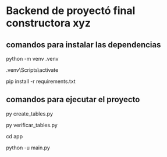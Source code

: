 # Backend de proyectó final constructora xyz

## comandos para instalar las dependencias

python -m venv .venv

.venv\Scripts\activate

pip install -r requirements.txt

## comandos para ejecutar el proyecto

py create_tables.py

py verificar_tables.py

cd app

python -u main.py